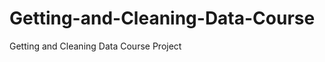 Getting-and-Cleaning-Data-Course
================================

Getting and Cleaning Data Course Project
